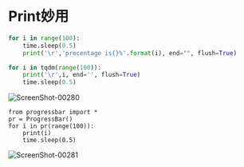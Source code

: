 Print妙用  
====

```Python
for i in range(100):
    time.sleep(0.5)
    print('\r','precentage is{}%'.format(i), end="", flush=True)
```


```Python
for i in tqdm(range(100)):
    print('\r',i, end='', flush=True)
    time.sleep(0.5)
```
![ScreenShot-00280](https://github.com/KissMyLady/Python/blob/master/Img/Python/ScreenShot-00280.jpg)  


```
from progressbar import *
pr = ProgressBar()
for i in pr(range(100)):
    print(i)
    time.sleep(0.5)
```
![ScreenShot-00281](https://github.com/KissMyLady/Python/blob/master/Img/Python/ScreenShot-00281.jpg)  
